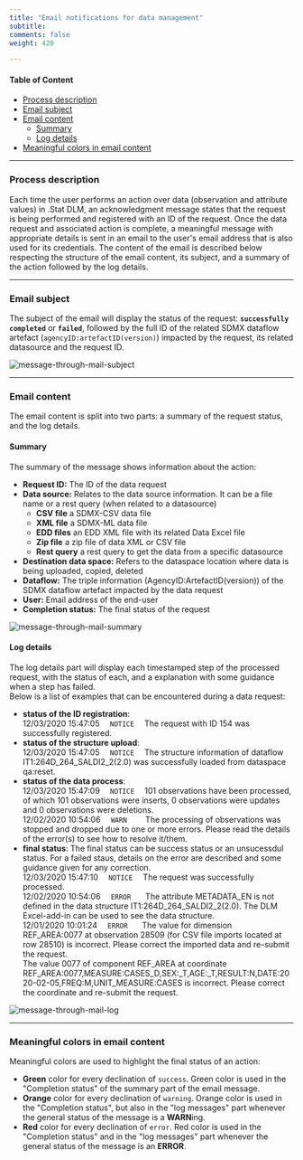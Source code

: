 ```yaml
---
title: "Email notifications for data management"
subtitle: 
comments: false
weight: 420

---
```


#### Table of Content
- [Process description](#process-description)
- [Email subject](#email-subject)
- [Email content](#email-content)
  - [Summary](#summary)
  - [Log details](#log-details)
- [Meaningful colors in email content](#meaningful-colors-in-email-content)

---

### Process description

Each time the user performs an action over data (observation and attribute values) in .Stat DLM, an acknowledgment message states that the request is being performed and registered with an ID of the request. Once the data request and associated action is complete, a meaningful message with appropriate details is sent in an email to the user's email address that is also used for its credentials. The content of the email is described below respecting the structure of the email content, its subject, and a summary of the action followed by the log details. 

---

### Email subject
The subject of the email will display the status of the request: **`successfully completed`** or **`failed`**, followed by the full ID of the related SDMX dataflow artefact (`agencyID:artefactID(version)`) impacted by the request, its related datasource and the request ID.  

![message-through-mail-subject](/dotstatsuite-documentation/images/dlm-mail-subject.png)  

---

### Email content
The email content is split into two parts: a summary of the request status, and the log details.

#### Summary
The summary of the message shows information about the action:
* **Request ID:** The ID of the data request
* **Data source:** Relates to the data source information. It can be a file name or a rest query (when related to a datasource) 
  * **CSV file**   a SDMX-CSV data file
  * **XML file**   a SDMX-ML data file
  * **EDD files**  an EDD XML file with its related Data Excel file
  * **Zip file**   a zip file of data XML or CSV file
  * **Rest query** a rest query to get the data from a specific datasource
* **Destination data space:** Refers to the dataspace location where data is being uploaded, copied, deleted
* **Dataflow:** The triple information (AgencyID:ArtefactID(version)) of the SDMX dataflow artefact impacted by the data request
* **User:** Email address of the end-user
* **Completion status:** The final status of the request

![message-through-mail-summary](/dotstatsuite-documentation/images/dlm-mail-summary.png)

#### Log details
The log details part will display each timestamped step of the processed request, with the status of each, and a explanation with some guidance when a step has failed.  
Below is a list of examples that can be encountered during a data request:

* **status of the ID registration**:  
12/03/2020 15:47:05 `   NOTICE   ` The request with ID 154 was successfully registered.  
* **status of the structure upload**:  
12/03/2020 15:47:05 `   NOTICE   ` The structure information of dataflow IT1:264D_264_SALDI2_2(2.0) was successfully loaded from dataspace qa:reset.  
* **status of the data process**:  
12/03/2020 15:47:09 `   NOTICE   ` 101 observations have been processed, of which 101 observations were inserts, 0 observations were updates and 0 observations were deletions.  
12/02/2020 10:54:06 `   WARN     ` The processing of observations was stopped and dropped due to one or more errors. Please read the details of the error(s) to see how to resolve it/them.  
* **final status**:  The final status can be success status or an unsucessdul status. For a failed staus, details on the error are described and some guidance given for any correction.  
12/03/2020 15:47:10 `   NOTICE   ` The request was successfully processed.  
12/02/2020 10:54:06 `   ERROR    ` The attribute METADATA_EN is not defined in the data structure IT1:264D_264_SALDI2_2(2.0). The DLM Excel-add-in can be used to see the data structure.  
12/01/2020 10:01:24 `   ERROR    ` The value for dimension REF_AREA:0077 at observation 28509 (for CSV file imports located at row 28510) is incorrect. Please correct the imported data and re-submit the request.  
                                   The value 0077 of component REF_AREA at coordinate REF_AREA:0077,MEASURE:CASES_D,SEX:_T,AGE:_T,RESULT:N,DATE:2020-02-05,FREQ:M,UNIT_MEASURE:CASES is incorrect. Please correct the coordinate and re-submit the request.

![message-through-mail-log](/dotstatsuite-documentation/images/dlm-mail-logs-message.png)

---

### Meaningful colors in email content
Meaningful colors are used to highlight the final status of an action:
* **Green** color for every declination of `success`. Green color is used in the "Completion status" of the summary part of the email message.
* **Orange** color for every declination of `warning`. Orange color is used in the "Completion status", but also in the "log messages" part whenever the general status of the message is a **WARN**ing.
* **Red** color for every declination of `error`. Red color is used in the "Completion status" and in the "log messages" part whenever the general status of the message is an **ERROR**.
